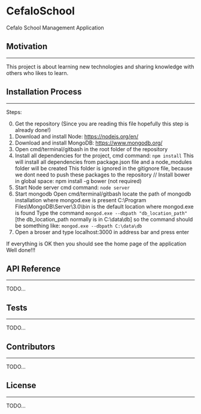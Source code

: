 # CefaloSchool
Cefalo School Management Application

## Motivation
---------------------------------------------------------------------------------------------------------
This project is about learning new technologies and sharing knowledge with others who likes to learn.

## Installation Process
---------------------------------------------------------------------------------------------------------

Steps:

0. Get the repository (Since you are reading this file hopefully this step is already done!)
1. Download and install Node: https://nodejs.org/en/
2. Download and install MongoDB: https://www.mongodb.org/
3. Open cmd/terminal/gitbash in the root folder of the repository
4. Install all dependencies for the project,
	cmd command: ```npm install```
	This will install all dependencies from package.json file and a node_modules folder will be created
	This folder is ignored in the gitignore file, because we dont need to push these packages to the repository
// Install bower in global space: npm install -g bower (not required)
5. Start Node server
	cmd command: ```node server```
6. Start mongodb
	Open cmd/terminal/gitbash locate the path of mongodb installation where mongod.exe is present
	C:\Program Files\MongoDB\Server\3.0\bin is the default location where mongod.exe is found
	Type the command ```mongod.exe --dbpath "db_location_path"``` [the db_location_path normally is in C:\data\db] 
	so the command should be something like: ```mongod.exe --dbpath C:\data\db```
7. Open a broser and type localhost:3000 in address bar and press enter

If everything is OK then you should see the home page of the application
Well done!!!

## API Reference
---------------------------------------------------------------------------------------------------------
TODO...


## Tests
---------------------------------------------------------------------------------------------------------
TODO...

## Contributors
---------------------------------------------------------------------------------------------------------
TODO...

## License
---------------------------------------------------------------------------------------------------------
TODO...
